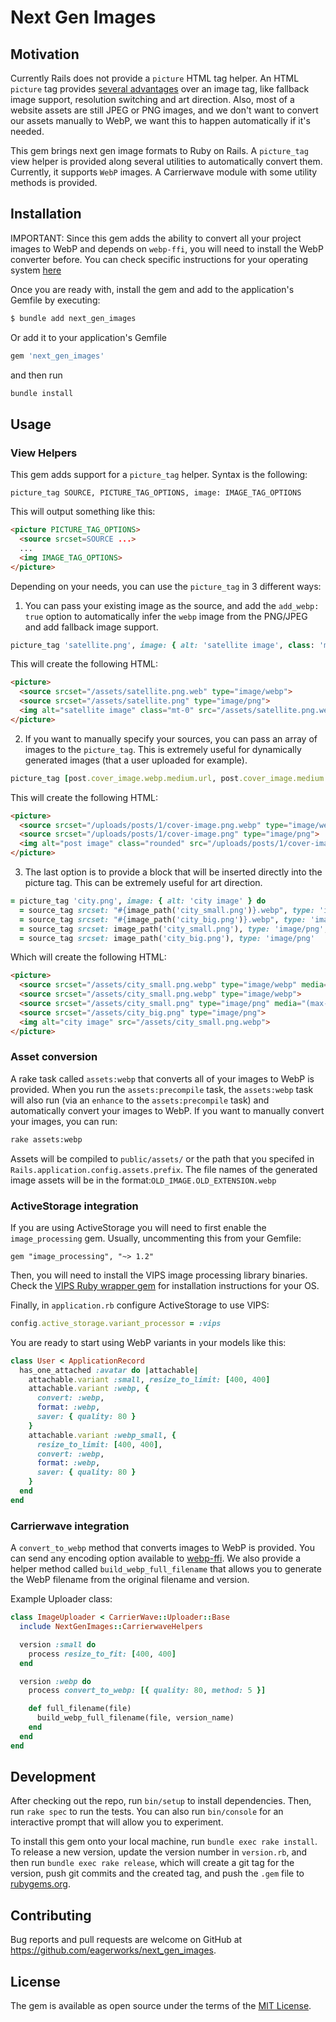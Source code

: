 # Next Gen Images

## Motivation

Currently Rails does not provide a `picture` HTML tag helper. An HTML `picture` tag provides [several advantages](https://blog.bitsrc.io/why-you-should-use-picture-tag-instead-of-img-tag-b9841e86bf8b) over an image tag, like fallback image support, resolution switching and art direction.
Also, most of a website assets are still JPEG or PNG images, and we don't want to convert our assets manually to WebP, we want this to happen automatically if it's needed.

This gem brings next gen image formats to Ruby on Rails. A `picture_tag` view helper is provided along several utilities to automatically convert them. Currently, it supports `WebP` images. A Carrierwave module with some utility methods is provided.


## Installation

IMPORTANT:
Since this gem adds the ability to convert all your project images to WebP and depends on `webp-ffi`, you will need to install the WebP converter before. You can check specific instructions for your operating system [here](https://github.com/le0pard/webp-ffi#installation)

Once you are ready with, install the gem and add to the application's Gemfile by executing:

```bash
$ bundle add next_gen_images
```

Or add it to your application's Gemfile
```ruby
gem 'next_gen_images'
```
and then run 
```bash
bundle install
```

## Usage

### View Helpers

This gem adds support for a `picture_tag` helper. Syntax is the following:
```
picture_tag SOURCE, PICTURE_TAG_OPTIONS, image: IMAGE_TAG_OPTIONS
```

This will output something like this:
```html
<picture PICTURE_TAG_OPTIONS>
  <source srcset=SOURCE ...>
  ... 
  <img IMAGE_TAG_OPTIONS>
</picture>
```

Depending on your needs, you can use the `picture_tag` in 3 different ways:

1. You can pass your existing image as the source, and add the `add_webp: true` option to automatically infer the `webp` image from the PNG/JPEG and add fallback image support.
```ruby
picture_tag 'satellite.png', image: { alt: 'satellite image', class: 'mt-0' }, add_webp: true
```
This will create the following HTML:
```html
<picture>
  <source srcset="/assets/satellite.png.web" type="image/webp">
  <source srcset="/assets/satellite.png" type="image/png">
  <img alt="satellite image" class="mt-0" src="/assets/satellite.png.webp">
</picture>
```

2. If you want to manually specify your sources, you can pass an array of images to the `picture_tag`. This is extremely useful for dynamically generated images (that a user uploaded for example).
```ruby
picture_tag [post.cover_image.webp.medium.url, post.cover_image.medium.url], image: { alt: 'post image', class: 'rounded' }
```

This will create the following HTML:
```html
<picture>
  <source srcset="/uploads/posts/1/cover-image.png.webp" type="image/webp">
  <source srcset="/uploads/posts/1/cover-image.png" type="image/png">
  <img alt="post image" class="rounded" src="/uploads/posts/1/cover-image.png.webp">
</picture>
```

3. The last option is to provide a block that will be inserted directly into the picture tag. This can be extremely useful for art direction.

```ruby
= picture_tag 'city.png', image: { alt: 'city image' } do
  = source_tag srcset: "#{image_path('city_small.png')}.webp", type: 'image/webp', media: '(max-width: 1728px)'
  = source_tag srcset: "#{image_path('city_big.png')}.webp", type: 'image/webp'
  = source_tag srcset: image_path('city_small.png'), type: 'image/png', media: '(max-width: 1728px)'
  = source_tag srcset: image_path('city_big.png'), type: 'image/png'
```
Which will create the following HTML:
```html
<picture>
  <source srcset="/assets/city_small.png.webp" type="image/webp" media="(max-width: 1728px)">
  <source srcset="/assets/city_small.png.webp" type="image/webp">
  <source srcset="/assets/city_small.png" type="image/png" media="(max-width: 1728px)">
  <source srcset="/assets/city_big.png" type="image/png">
  <img alt="city image" src="/assets/city_small.png.webp">
</picture>
```

### Asset conversion

A rake task called `assets:webp` that converts all of your images to WebP is provided. When you run the `assets:precompile` task, the `assets:webp` task will also run (via an `enhance` to the `assets:precompile` task) and automatically convert your images to WebP.
If you want to manually convert your images, you can run:
```bash
rake assets:webp
```
Assets will be compiled to `public/assets/` or the path that you specifed in `Rails.application.config.assets.prefix`.
The file names of the generated image assets will be in the format:`OLD_IMAGE.OLD_EXTENSION.webp`

### ActiveStorage integration

If you are using ActiveStorage you will need to first enable the `image_processing` gem. Usually, uncommenting this from your Gemfile:
```
gem "image_processing", "~> 1.2"
```

Then, you will need to install the VIPS image processing library binaries. Check the [VIPS Ruby wrapper gem](https://github.com/libvips/ruby-vips) for installation instructions for your OS.

Finally, in `application.rb` configure ActiveStorage to use VIPS:

```ruby
config.active_storage.variant_processor = :vips
```

You are ready to start using WebP variants in your models like this:

```ruby
class User < ApplicationRecord
  has_one_attached :avatar do |attachable|
    attachable.variant :small, resize_to_limit: [400, 400]
    attachable.variant :webp, {
      convert: :webp,
      format: :webp,
      saver: { quality: 80 }
    }
    attachable.variant :webp_small, {
      resize_to_limit: [400, 400],
      convert: :webp,
      format: :webp,
      saver: { quality: 80 }
    }
  end
end
```


### Carrierwave integration

A `convert_to_webp` method that converts images to WebP is provided. You can send any encoding option available to [webp-ffi](https://github.com/le0pard/webp-ffi#encode-webp-image).
We also provide a helper method called `build_webp_full_filename` that allows you to generate the WebP filename from the original filename and version.

Example Uploader class:
```ruby
class ImageUploader < CarrierWave::Uploader::Base
  include NextGenImages::CarrierwaveHelpers

  version :small do
    process resize_to_fit: [400, 400]
  end

  version :webp do
    process convert_to_webp: [{ quality: 80, method: 5 }]

    def full_filename(file)
      build_webp_full_filename(file, version_name)
    end
  end
end
```

## Development

After checking out the repo, run `bin/setup` to install dependencies. Then, run `rake spec` to run the tests. You can also run `bin/console` for an interactive prompt that will allow you to experiment.

To install this gem onto your local machine, run `bundle exec rake install`. To release a new version, update the version number in `version.rb`, and then run `bundle exec rake release`, which will create a git tag for the version, push git commits and the created tag, and push the `.gem` file to [rubygems.org](https://rubygems.org).

## Contributing

Bug reports and pull requests are welcome on GitHub at https://github.com/eagerworks/next_gen_images.

## License

The gem is available as open source under the terms of the [MIT License](https://opensource.org/licenses/MIT).
